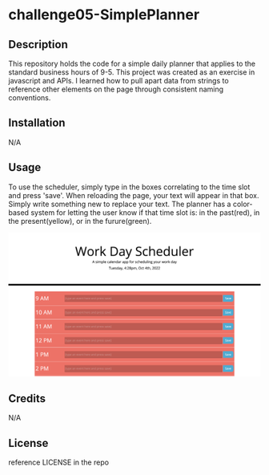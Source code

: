 # challenge05-SimplePlanner

## Description

This repository holds the code for a simple daily planner that applies to the standard business hours of 9-5. This project was created as an exercise in javascript and APIs.
I learned how to pull apart data from strings to reference other elements on the page through consistent naming conventions.

## Installation

N/A

## Usage

To use the scheduler, simply type in the boxes correlating to the time slot and press 'save'. When reloading the page, your text will appear in that box.
Simply write something new to replace your text. The planner has a color-based system for letting the user know if that time slot is: 
in the past(red), in the present(yellow), or in the furure(green). 

![a screenshot of the homepage display](images/webpage.png)

## Credits

N/A

## License

reference LICENSE in the repo
